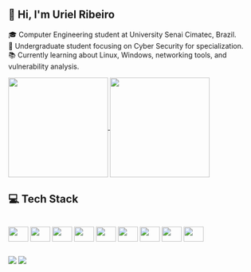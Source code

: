 ## 👋 Hi, I'm Uriel Ribeiro

🎓 Computer Engineering student at University Senai Cimatec, Brazil.  
🎯 Undergraduate student focusing on Cyber Security for specialization.  
📚 Currently learning about Linux, Windows, networking tools, and vulnerability analysis.  

<a href="https://github.com/anuraghazra/github-readme-stats">
  <img height="200" align="center" src="https://github-readme-stats.vercel.app/api?username=UrielHRO&show_icons=true&theme=dark" />
</a>
<a href="https://github.com/anuraghazra/github-readme-stats">
  <img height="200" align="center" src="https://github-readme-stats.vercel.app/api/top-langs/?username=UrielHRO&theme=dark&layout=compact&langs_count=8&card_width=320" />
</a>

 ## 💻 Tech Stack       
<div style="display: inline_block"><br>
  <img align="center" alt="" height="30" width="40" src="https://cdn.jsdelivr.net/gh/devicons/devicon@latest/icons/c/c-original.svg">
  <img align="center" alt="" height="30" width="40" src="https://cdn.jsdelivr.net/gh/devicons/devicon@latest/icons/cplusplus/cplusplus-original.svg" />
  <img align="center" alt="" height="30" width="40" src="https://cdn.jsdelivr.net/gh/devicons/devicon@latest/icons/python/python-original.svg">
  <img align="center" alt="" height="30" width="40" src="https://cdn.jsdelivr.net/gh/devicons/devicon@latest/icons/html5/html5-original.svg">
  <img align="center" alt="" height="30" width="40" src="https://cdn.jsdelivr.net/gh/devicons/devicon@latest/icons/css3/css3-original.svg">
  <img align="center" alt="" height="30" width="40" src="https://cdn.jsdelivr.net/gh/devicons/devicon@latest/icons/javascript/javascript-original.svg">
  <img align="center" alt="" height="30" width="40" src="https://cdn.jsdelivr.net/gh/devicons/devicon@latest/icons/azuresqldatabase/azuresqldatabase-original.svg">
  <img align="center" alt="" height="30" width="40" src="https://cdn.jsdelivr.net/gh/devicons/devicon@latest/icons/linux/linux-original.svg">
  <img align="center" alt="" height="30" width="40" src="https://cdn.jsdelivr.net/gh/devicons/devicon@latest/icons/windows11/windows11-original.svg"> 
</div>

##
<a href = "mailto:uriel.h.ribeiro@gmail.com"><img src="https://img.shields.io/badge/-Gmail-%23333?style=for-the-badge&logo=gmail&logoColor=white" target="_blank"></a>
<a href="www.linkedin.com/in/uriel-ribeiro-6965a4241" target="_blank"><img src="https://img.shields.io/badge/-LinkedIn-%230077B5?style=for-the-badge&logo=linkedin&logoColor=white" target="_blank"></a> 

